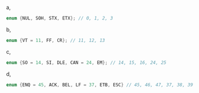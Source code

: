 a,

```c
enum {NUL, SOH, STX, ETX}; // 0, 1, 2, 3
```

b,

```c
enum {VT = 11, FF, CR}; // 11, 12, 13
```

c,

```c
enum {SO = 14, SI, DLE, CAN = 24, EM}; // 14, 15, 16, 24, 25
```

d,

```c
enum {ENQ = 45, ACK, BEL, LF = 37, ETB, ESC} // 45, 46, 47, 37, 38, 39
```
